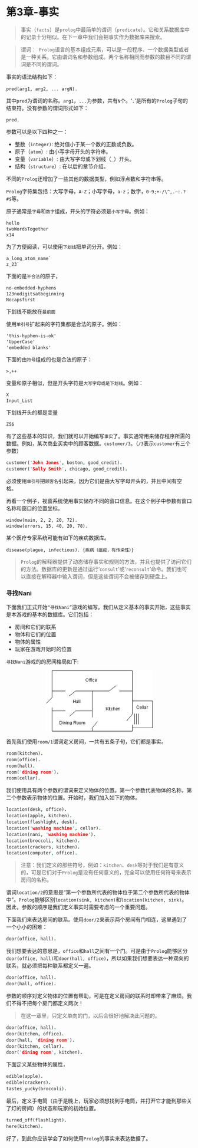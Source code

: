 # 第3章-事实
> 事实（`facts`）是`prolog`中最简单的谓词（`predicate`）。它和关系数据库中的记录十分相似。在下一章中我们会把事实作为数据库来搜索。

> 谓词：` Prolog`语言的基本组成元素，可以是一段程序、一个数据类型或者是一种关系。它由谓词名和参数组成。两个名称相同而参数的数目不同的谓词是不同的谓词。

事实的语法结构如下：

`pred(arg1, arg2, ... argN).`

其中`pred`为谓词的名称。`arg1`，`...`为参数，共有`N`个。‘`.`’是所有的`Prolog`子句的结束符。没有参数的谓词形式如下：
```
pred.
```
参数可以是以下四种之一：

- 整数（`integer)`: 绝对值小于某一个数的正数或负数。
- 原子（`atom`）: 由小写字母开头的字符串。
- 变量（`variable`）: 由大写字母或下划线（`_`）开头。
- 结构（`structure`）: 在以后的章节介绍。

不同的`Prolog`还增加了一些其他的数据类型，例如浮点数和字符串等。

`Prolog`字符集包括：大写字母，`A-Z`；小写字母，`a-z`；数字，`0-9;+-/\^,.~:.?#$`等。

原子通常是`字母`和`数字`组成，开头的字符必须是`小写字母`。例如：
```
hello 
twoWordsTogether 
x14 
```
为了方便阅读，可以使用`下划线`把单词分开。例如：
```
a_long_atom_name`
z_23`
```
下面的是`不合法`的原子，
```
no-embedded-hyphens 
123nodigitsatbeginning 
Nocapsfirst 
```
下划线不能放在`最前面`

使用`单引号`扩起来的字符集都是合法的原子。例如：
```
'this-hyphen-is-ok'
'UpperCase'
'embedded blanks'
```
下面的由`符号`组成的也是合法的原子：
```
>,++
```
变量和原子相似，但是开头字符是`大写字母或是下划线`。例如：
```
X 
Input_List
```
下划线开头的都是变量
```
Z56 
```
有了这些基本的知识，我们就可以开始编写`事实`了。事实通常用来储存程序所需的数据。例如，某次商业买卖中的顾客数据。`customer/3`。（`/3`表示`customer`有三个参数）
```prolog
customer('John Jones', boston, good_credit). 
customer('Sally Smith', chicago, good_credit).
```
必须使用`单引号`把`顾客名`引起来，因为它们是由大写字母开头的，并且中间有空格。

再看一个例子，视窗系统使用事实储存不同的窗口信息。在这个例子中参数有窗口名称和窗口的位置坐标。
```
window(main, 2, 2, 20, 72). 
window(errors, 15, 40, 20, 78). 
```
某个医疗专家系统可能有如下的疾病数据库。
```
disease(plague, infectious). {疾病（瘟疫，有传染性）}
```

> `Prolog`的解释器提供了动态储存事实和规则的方法，并且也提供了访问它们的方法。数据库的更新是通过运行‘`consult`’或‘`reconsult`’命令。我们也可以直接在解释器中输入谓词，但是这些谓词不会被储存到硬盘上。 

### 寻找**Nani**

下面我们正式开始`“寻找Nani”`游戏的编写。我们从定义基本的事实开始，这些事实是本游戏的基本的数据库。它们包括：

- 房间和它们的联系
- 物体和它们的位置
- 物体的属性
- 玩家在游戏开始时的位置

`寻找Nani`游戏的的房间格局如下:
<div align=center style="align:center">
    <img src="./img/c3i1.png"/>
</div>

首先我们使用`room/1`谓词定义房间，一共有五条子句，它们都是事实。
```prolog
room(kitchen). 
room(office). 
room(hall). 
room('dining room'). 
room(cellar). 
```
我们使用具有两个参数的谓词来定义物体的位置。第一个参数代表物体的名称，第二个参数表示物体的位置。开始时，我们加入如下的物体。
```prolog
location(desk, office).
location(apple, kitchen).
location(flashlight, desk).
location('washing machine', cellar). 
location(nani, 'washing machine').
location(broccoli, kitchen). 
location(crackers, kitchen).
location(computer, office).
```

> 注意：我们定义的那些符号，例如：`kitchen`、`desk`等对于我们是有意义的，可是它们对于`Prolog`是没有任何意义的，完全可以使用任何符号来表示房间的名称。

谓词`location/2`的意思是“第一个参数所代表的物体位于第二个参数所代表的物体中”。`Prolog`能够区别`location(sink, kitchen)`和`location(kitchen, sink)`。因此，参数的顺序是我们定义事实时需要考虑的一个重要问题。

下面我们来表达房间的联系。使用`door/2`来表示两个房间有门相连，这里遇到了一个小小的困难：
```prolog
door(office, hall).
```
我们想要表达的意思是，`office`和`hall`之间有一个门。可是由于`Prolog`能够区分`door(office, hall)`和`door(hall, office)`，所以如果我们想要表达一种双向的联系，就必须把每种联系都定义一遍。
```prolog
door(office, hall). 
door(hall, office). 
```
参数的顺序对定义物体的位置有帮助，可是在定义房间的联系时却带来了麻烦。我们不得不把每个房门都定义两次！

> 在这一章里，只定义单向的门，以后会很好地解决此问题的。
```prolog
door(office, hall). 
door(kitchen, office).
door(hall, 'dining room'). 
door(kitchen, cellar).
door('dining room', kitchen).
```
下面定义某些物体的属性，
```prolog
edible(apple). 
edible(crackers). 
tastes_yucky(broccoli). 
```
最后，定义手电筒（由于是晚上，玩家必须想找到手电筒，并打开它才能到那些关了灯的房间）的状态和玩家的初始位置。
```prolog
turned_off(flashlight).
here(kitchen).
```
好了，到此你应该学会了如何使用`Prolog`的事实来表达数据了。